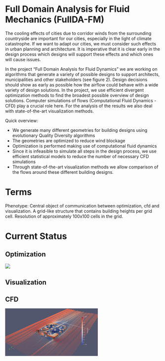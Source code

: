 # Full Domain Analysis for Fluid Mechanics (FullDA-FM)

The cooling effects of cities due to corridor winds from the surrounding countryside are important for our cities, especially in the light of climate catastrophe. If we want to adapt our cities, we must consider such effects in urban planning and architecture. It is imperative that it is clear early in the design process which designs will support these effects and which ones will cause issues.

In the project “Full Domain Analysis for Fluid Dynamics” we are working on algorithms that generate a variety of possible designs to support architects, municipalities and other stakeholders (see figure 2). Design decisions should show as early as possible how the airflow
could behave with a wide variety of design solutions. In the project, we use efficient divergent optimization methods to find the broadest possible
overview of design solutions. Computer simulations of flows (Computational Fluid Dynamics - CFD) play a crucial role here. For the analysis of the results we also deal with state-of-the-art visualization methods.

Quick overview:
* We generate many different geometries for building designs using evolutionary Quality Diversity algorithms
* The geometries are optimized to reduce wind blockage
* Optimization is performed making use of computational fluid dynamics
* Since it is infeasible to simulate all steps in the design process, we use efficient statistical models to reduce the number of necessary CFD simulations
* Through state-of-the-art visualization methods we allow comparison of the flows around these different building designs.

# Terms
Phenotype: Central object of communication between optimization, cfd and visualization. A grid-like structure that contains building heights per grid cell. Resolution of approximately 100x100 cells in the grid.

# Current Status

## Optimization
<img src="https://github.com/FullDA-FM/.github/blob/main/profile/img/archive.png?raw=true" width="300">

## Visualization

## CFD
<img src="https://github.com/FullDA-FM/.github/blob/main/profile/img/openfoam-randomdesign.jpeg?raw=true" width="300">
